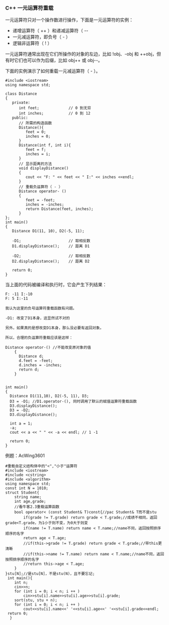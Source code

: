 ### C++ 一元运算符重载

一元运算符只对一个操作数进行操作，下面是一元运算符的实例：

- 递增运算符（ ++ ）和递减运算符（ --
- 一元减运算符，即负号（ - ）
- 逻辑非运算符（ ! ）

一元运算符通常出现在它们所操作的对象的左边，比如 !obj、-obj 和 ++obj，但有时它们也可以作为后缀，比如 obj++ 或 obj--。

下面的实例演示了如何重载一元减运算符（ - ）。

```
#include <iostream>
using namespace std;

class Distance
{
   private:
      int feet;             // 0 到无穷
      int inches;           // 0 到 12
   public:
      // 所需的构造函数
      Distance(){
         feet = 0;
         inches = 0;
      }
      Distance(int f, int i){
         feet = f;
         inches = i;
      }
      // 显示距离的方法
      void displayDistance()
      {
         cout << "F: " << feet << " I:" << inches <<endl;
      }
      // 重载负运算符（ - ）
      Distance operator- ()  
      {
         feet = -feet;
         inches = -inches;
         return Distance(feet, inches);
      }
};
int main()
{
   Distance D1(11, 10), D2(-5, 11);

   -D1;                     // 取相反数
   D1.displayDistance();    // 距离 D1

   -D2;                     // 取相反数
   D2.displayDistance();    // 距离 D2

   return 0;
}
```

当上面的代码被编译和执行时，它会产生下列结果：

```
F: -11 I:-10
F: 5 I:-11
```

```
我认为这里的负号运算符重载函数有问题。

-D1: 改变了D1本身，这显然试不对的

另外，如果真的是想改变D1本身，那么没必要有返回对象。

所以，合理的负运算符重载应该是这样：

Distance operator-() //不能改变原对象的值
    {
      Distance d;
      d.feet = -feet;
      d.inches = -inches;
      return d;
    }


int main()
{
  Distance D1(11,10), D2(-5, 11), D3;
  D3 = -D1; //D1.operator-(), 同时调用了默认的赋值运算符重载函数
  D3.displayDistance();
  D3 = -D2;
  D3.displayDistance();

  int a = 1;
  -a;
  cout << a << " " << -a << endl; // 1 -1

  return 0;
}
```

例题：AcWing3601

    #重载自定义结构体中的"<","小于"运算符
    #include <iostream>
    #include <cstring>
    #include <algorithm>
    using namespace std;
    const int N = 1010;
    struct Student{
        string name;
        int age,grade;
        //看牛客2.3重载运算函数
        bool operator< (const Student& T)const{//pac Student& T而不是stu
            if(grade != T.grade) return grade < T.grade;//成绩不相同，返回grade<T.grade，为1小于则不变，为0大于则变
            if(name != T.name) return name < T.name;//name不同，返回按照排序顺序的名字
            return age < T.age;
            //if(this->grade != T.grade) return grade < T.grade;//带this更清晰
            //if(this->name != T.name) return name < T.name;//name不同，返回按照排序顺序的名字
            //return this->age < T.age;
        }
    }stu[N];//是stu[N]，不是stu(N)，且不要忘记;
     int main(){
        int n;
        cin>>n;
        for (int i = 0; i < n; i ++ )
            cin>>stu[i].name>>stu[i].age>>stu[i].grade;
        sort(stu, stu + n);
        for (int i = 0; i < n; i ++ )
            cout<<stu[i].name<<' '<<stu[i].age<<' '<<stu[i].grade<<endl;
     return 0;
      }

